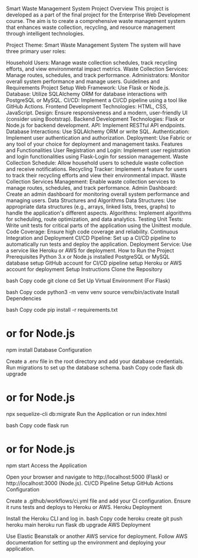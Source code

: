 Smart Waste Management System
Project Overview
This project is developed as a part of the final project for the Enterprise Web Development course. The aim is to create a comprehensive waste management system that enhances waste collection, recycling, and resource management through intelligent technologies.

Project Theme: Smart Waste Management System
The system will have three primary user roles:

Household Users: Manage waste collection schedules, track recycling efforts, and view environmental impact metrics.
Waste Collection Services: Manage routes, schedules, and track performance.
Administrators: Monitor overall system performance and manage users.
Guidelines and Requirements
Project Setup
Web Framework: Use Flask or Node.js.
Database: Utilize SQLAlchemy ORM for database interactions with PostgreSQL or MySQL.
CI/CD: Implement a CI/CD pipeline using a tool like GitHub Actions.
Frontend Development
Technologies: HTML, CSS, JavaScript.
Design: Ensure responsiveness and a modern, user-friendly UI (consider using Bootstrap).
Backend Development
Technologies: Flask or Node.js for backend development.
API: Implement RESTful API endpoints.
Database Interactions: Use SQLAlchemy ORM or write SQL.
Authentication: Implement user authentication and authorization.
Deployment: Use Fabric or any tool of your choice for deployment and management tasks.
Features and Functionalities
User Registration and Login: Implement user registration and login functionalities using Flask-Login for session management.
Waste Collection Schedule: Allow household users to schedule waste collection and receive notifications.
Recycling Tracker: Implement a feature for users to track their recycling efforts and view their environmental impact.
Waste Collection Services Management: Enable waste collection services to manage routes, schedules, and track performance.
Admin Dashboard: Create an admin dashboard for monitoring overall system performance and managing users.
Data Structures and Algorithms
Data Structures: Use appropriate data structures (e.g., arrays, linked lists, trees, graphs) to handle the application's different aspects.
Algorithms: Implement algorithms for scheduling, route optimization, and data analytics.
Testing
Unit Tests: Write unit tests for critical parts of the application using the Unittest module.
Code Coverage: Ensure high code coverage and reliability.
Continuous Integration and Deployment
CI/CD Pipeline: Set up a CI/CD pipeline to automatically run tests and deploy the application.
Deployment Service: Use a service like Heroku or AWS for deployment.
How to Run the Project
Prerequisites
Python 3.x or Node.js installed
PostgreSQL or MySQL database setup
GitHub account for CI/CD pipeline setup
Heroku or AWS account for deployment
Setup Instructions
Clone the Repository

bash
Copy code
git clone <repository-url>
cd <repository-name>
Set Up Virtual Environment (For Flask)

bash
Copy code
python3 -m venv venv
source venv/bin/activate
Install Dependencies

bash
Copy code
pip install -r requirements.txt
# or for Node.js
npm install
Database Configuration

Create a .env file in the root directory and add your database credentials.
Run migrations to set up the database schema.
bash
Copy code
flask db upgrade
# or for Node.js
npx sequelize-cli db:migrate
Run the Application
or
run index.html

bash
Copy code
flask run
# or for Node.js
npm start
Access the Application

Open your browser and navigate to http://localhost:5000 (Flask) or http://localhost:3000 (Node.js).
CI/CD Pipeline Setup
GitHub Actions Configuration

Create a .github/workflows/ci.yml file and add your CI configuration.
Ensure it runs tests and deploys to Heroku or AWS.
Heroku Deployment

Install the Heroku CLI and log in.
bash
Copy code
heroku create
git push heroku main
heroku run flask db upgrade
AWS Deployment

Use Elastic Beanstalk or another AWS service for deployment.
Follow AWS documentation for setting up the environment and deploying your application.